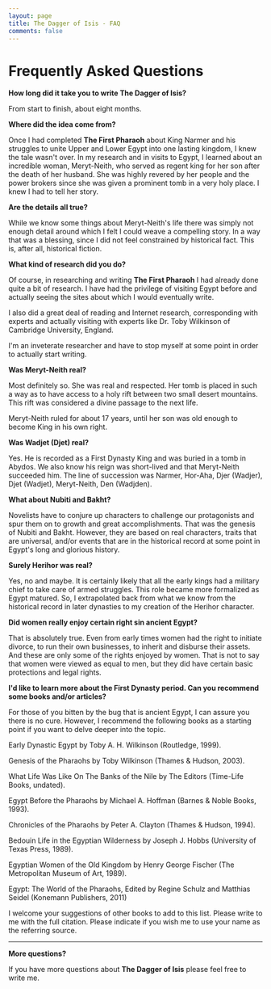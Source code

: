 ```yaml
---
layout: page
title: The Dagger of Isis - FAQ
comments: false
---
```

# Frequently Asked Questions

**How long did it take you to write The Dagger of Isis?**

From start to finish, about eight months.

**Where did the idea come from?**

Once I had completed **The First Pharaoh** about King Narmer and his struggles to unite Upper and Lower Egypt into one lasting kingdom, I knew the tale wasn't over. In my research and in visits to Egypt, I learned about an incredible woman, Meryt-Neith, who served as regent king for her son after the death of her husband. She was highly revered by her people and the power brokers since she was given a prominent tomb in a very holy place. I knew I had to tell her story.

**Are the details all true?**

While we know some things about Meryt-Neith's life there was simply not enough detail around which I felt I could weave a compelling story. In a way that was a blessing, since I did not feel constrained by historical fact. This is, after all, historical fiction. 

**What kind of research did you do?**

Of course, in researching and writing **The First Pharaoh** I had already done quite a bit of research. I have had the privilege of visiting Egypt before and actually seeing the sites about which I would eventually write. 

I also did a great deal of reading and Internet research, corresponding with experts and actually visiting with experts like Dr. Toby Wilkinson of Cambridge University, England. 

I'm an inveterate researcher and have to stop myself at some point in order to actually start writing.

**Was Meryt-Neith real?**

Most definitely so. She was real and respected. Her tomb is placed in such a way as to have access to a holy rift between two small desert mountains. This rift was considered a divine passage to the next life. 

Meryt-Neith ruled for about 17 years, until her son was old enough to become King in his own right. 

**Was Wadjet (Djet) real?**

Yes. He is recorded as a First Dynasty King and was buried in a tomb in Abydos. We also know his reign was short-lived and that Meryt-Neith succeeded him. The line of succession was Narmer, Hor-Aha, Djer (Wadjer), Djet (Wadjet), Meryt-Neith, Den (Wadjden). 

**What about Nubiti and Bakht?**

Novelists have to conjure up characters to challenge our protagonists and spur them on to growth and great accomplishments. That was the genesis of Nubiti and Bakht. However, they are based on real characters, traits that are universal, and/or events that are in the historical record at some point in Egypt's long and glorious history. 

**Surely Herihor was real?**

Yes, no and maybe. It is certainly likely that all the early kings had a military chief to take care of armed struggles. This role became more formalized as Egypt matured. So, I extrapolated back from what we know from the historical record in later dynasties to my creation of the Herihor character. 

**Did women really enjoy certain right sin ancient Egypt?**

That is absolutely true. Even from early times women had the right to initiate divorce, to run their own businesses, to inherit and disburse their assets. And these are only some of the rights enjoyed by women. That is not to say that women were viewed as equal to men, but they did have certain basic protections and legal rights. 

**I'd like to learn more about the First Dynasty period. Can you recommend some books and/or articles?**

For those of you bitten by the bug that is ancient Egypt, I can assure you there is no cure. However, I recommend the following books as a starting point if you want to delve deeper into the topic.

Early Dynastic Egypt by Toby A. H. Wilkinson (Routledge, 1999).

Genesis of the Pharaohs by Toby Wilkinson (Thames & Hudson, 2003).

What Life Was Like On The Banks of the Nile by The Editors (Time-Life Books, undated).

Egypt Before the Pharaohs by Michael A. Hoffman (Barnes & Noble Books, 1993). 

Chronicles of the Pharaohs by Peter A. Clayton (Thames & Hudson, 1994). 

Bedouin Life in the Egyptian Wilderness by Joseph J. Hobbs (University of Texas Press, 1989).

Egyptian Women of the Old Kingdom by Henry George Fischer (The Metropolitan Museum of Art, 1989).

Egypt: The World of the Pharaohs, Edited by Regine Schulz and Matthias Seidel (Konemann Publishers, 2011)


I welcome your suggestions of other books to add to this list. Please write to me with the full citation. Please indicate if you wish me to use your name as the referring source. 

---

**More questions?**

If you have more questions about **The Dagger of Isis** please feel free to write me. 